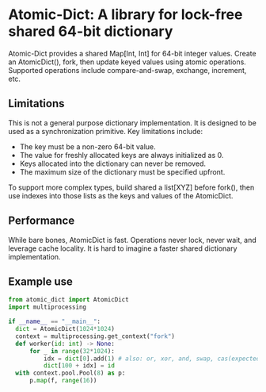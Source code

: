 # Atomic-Dict: A library for lock-free shared 64-bit dictionary

Atomic-Dict provides a shared Map[Int, Int] for 64-bit integer values.
Create an AtomicDict(), fork, then update keyed values using atomic operations.
Supported operations include compare-and-swap, exchange, increment, etc.

## Limitations

This is not a general purpose dictionary implementation.
It is designed to be used as a synchronization primitive.
Key limitations include:

* The key must be a non-zero 64-bit value.
* The value for freshly allocated keys are always initialized as 0.
* Keys allocated into the dictionary can never be removed.
* The maximum size of the dictionary must be specified upfront.

To support more complex types, build shared a list[XYZ] before fork(),
then use indexes into those lists as the keys and values of the AtomicDict.

## Performance

While bare bones, AtomicDict is fast.
Operations never lock, never wait, and leverage cache locality.
It is hard to imagine a faster shared dictionary implementation.

## Example use

```python
from atomic_dict import AtomicDict
import multiprocessing

if __name__ == "__main__":
  dict = AtomicDict(1024*1024)
  context = multiprocessing.get_context("fork")
  def worker(id: int) -> None:
      for _ in range(32*1024):
          idx = dict[0].add(1) # also: or, xor, and, swap, cas(expected, replacement)
          dict[100 + idx] = id
  with context.pool.Pool(8) as p:
      p.map(f, range(16))
```

